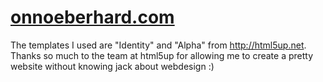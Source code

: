 # [onnoeberhard.com](https://onnoeberhard.com)
The templates I used are "Identity" and "Alpha" from http://html5up.net.
Thanks so much to the team at html5up for allowing me to create a pretty
website without knowing jack about webdesign :)